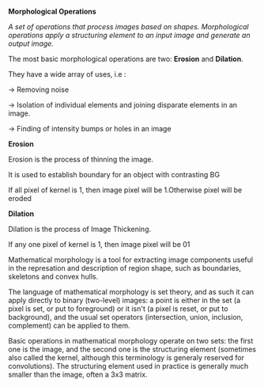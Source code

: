 **Morphological Operations**

*A set of operations that process images based on shapes. Morphological operations apply a structuring element to an input image and generate an output image.*

The most basic morphological operations are two: **Erosion** and **Dilation**. 

They have a wide array of uses, i.e :

-> Removing noise

-> Isolation of individual elements and joining disparate elements in an image.

-> Finding of intensity bumps or holes in an image

**Erosion**
  
  Erosion is the process of thinning the image.
  
  It is used to establish boundary for an object with contrasting BG
  
  If all pixel of kernel is 1, then image pixel will be 1.Otherwise pixel will be eroded
  
**Dilation**
  
  Dilation is the process of Image Thickening.
  
  If any one pixel of kernel is 1, then image pixel will be 01
  

Mathematical morphology is a tool for extracting image components useful in the represation and description of region shape,
such as boundaries, skeletons and convex hulls. 

The language of mathematical morphology is set theory, and as such it can apply directly to binary (two-level) images: 
a point is either in the set (a pixel is set, or put to foreground) or it isn't (a pixel is reset, or put to background),
and the usual set operators (intersection, union, inclusion, complement) can be applied to them.

Basic operations in mathematical morphology operate on two sets: the first one is the image,
and the second one is the structuring element (sometimes also called the kernel,
although this terminology is generaly reserved for convolutions).
The structuring element used in practice is generally much smaller than the image, often a 3x3 matrix.


